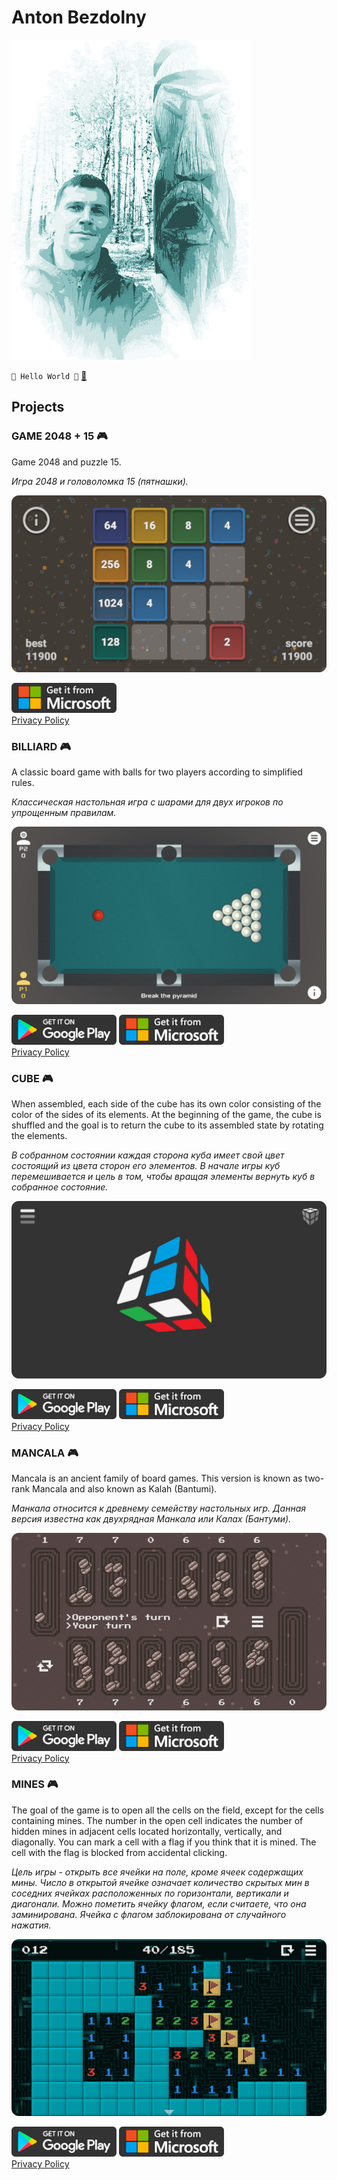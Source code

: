 # Anton Bezdolny

![face](face.jpg)

`🤘 Hello World 🤘` [📧](mailto:softwareoutpost@gmail.com)

## Projects

### GAME 2048 + 15 🎮

Game 2048 and puzzle 15.

*Игра 2048 и головоломка 15 (пятнашки).*

![Game2048](game2048.png)

[![Microsoft Store](ms_store_badge.png)](https://www.microsoft.com/store/apps/9P9MPFD6TSW1)  
[Privacy Policy](game2048_privacy_policy.md)

### BILLIARD 🎮

A classic board game with balls for two players according to simplified rules.

*Классическая настольная игра с шарами для двух игроков по упрощенным правилам.*

![Billiard](billiard.png)

[![Google Play](google_play_badge.png)](https://play.google.com/store/apps/details?id=avbezdolny.software.billiard)
[![Microsoft Store](ms_store_badge.png)](https://www.microsoft.com/store/apps/9PD1V317BJTK)  
[Privacy Policy](billiard_privacy_policy.md)

### CUBE 🎮

When assembled, each side of the cube has its own color consisting of the color of the sides of its elements. At the beginning of the game, the cube is shuffled and the goal is to return the cube to its assembled state by rotating the elements.

*В собранном состоянии каждая сторона куба имеет свой цвет состоящий из цвета сторон его элементов. В начале игры куб перемешивается и цель в том, чтобы вращая элементы вернуть куб в собранное состояние.*

![Cube](cube.png)

[![Google Play](google_play_badge.png)](https://play.google.com/store/apps/details?id=avbezdolny.software.cube)
[![Microsoft Store](ms_store_badge.png)](https://www.microsoft.com/store/apps/9NXMPM1FK3KK)  
[Privacy Policy](cube_privacy_policy.md)

### MANCALA 🎮

Mancala is an ancient family of board games. This version is known as two-rank Mancala and also known as Kalah (Bantumi).

*Манкала относится к древнему семейству настольных игр. Данная версия известна как двухрядная Манкала или Калах (Бантуми).*

![Mancala](mancala.png)

[![Google Play](google_play_badge.png)](https://play.google.com/store/apps/details?id=avbezdolny.software.mancala)
[![Microsoft Store](ms_store_badge.png)](https://www.microsoft.com/store/apps/9PD4S493C2RQ)  
[Privacy Policy](mancala_privacy_policy.md)

### MINES 🎮

The goal of the game is to open all the cells on the field, except for the cells containing mines. The number in the open cell indicates the number of hidden mines in adjacent cells located horizontally, vertically, and diagonally. You can mark a cell with a flag if you think that it is mined. The cell with the flag is blocked from accidental clicking.

*Цель игры - открыть все ячейки на поле, кроме ячеек содержащих мины. Число в открытой ячейке означает количество скрытых мин в соседних ячейках расположенных по горизонтали, вертикали и диагонали. Можно пометить ячейку флагом, если считаете, что она заминирована. Ячейка с флагом заблокирована от случайного нажатия.*

![Mines](mines.png)

[![Google Play](google_play_badge.png)](https://play.google.com/store/apps/details?id=avbezdolny.software.mines)
[![Microsoft Store](ms_store_badge.png)](https://www.microsoft.com/store/apps/9P9F2QV0DXFJ)  
[Privacy Policy](mines_privacy_policy.md)
